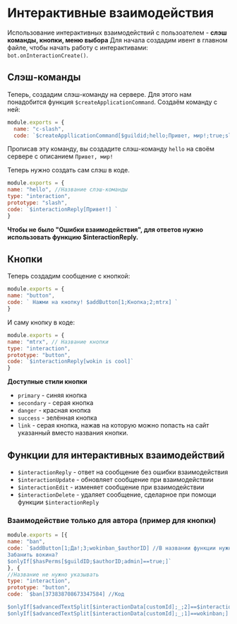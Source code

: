# Интерактивные взаимодействия
Использование интерактивных взаимодействий с пользоателем - **слэш команды, кнопки, меню выбора**
Для начала создадим ивент в главном файле, чтобы начать работу с интерактивами: `bot.onInteractionCreate()`.

## Слэш-команды
Теперь, создадим слэш-команду на сервере. Для этого нам понадобится функция `$createApplicationCommand`.
Создаём команду с ней: 
```js
module.exports = {
  name: "c-slash",
  code: `$createAppllicationCommand[$guildid;hello;Привет, мир!;true;slash]`
```
Прописав эту команду, вы создадите слэш-команду `hello` на своём сервере с описанием `Привет, мир!`

Теперь нужно создать сам слэш в коде. 
```js
module.exports = {
name: "hello", //Название слэш-команды
type: "interaction", 
prototype: "slash",
code: `$interactionReply[Привет!] `
}
```

**Чтобы не было "Ошибки взаимодействия", для ответов нужно использовать функцию $interactionReply.**

## Кнопки

Теперь создадим сообщение с кнопкой:
```js
module.exports = {
name: "button",
code: ` Нажми на кнопку! $addButton[1;Кнопка;2;mtrx] `
}
```
И саму кнопку в коде:
```js
module.exports = {
name: "mtrx", // Название кнопки
type: "interaction",
prototype: "button",
code: `$interactionReply[wokin is cool]`
}
```
**Доступные стили кнопки**
* `primary` - синяя кнопка
* `secondary` - серая кнопка
* `danger` - красная кнопка 
* `success` - зелённая кнопка
* `link` - серая кнопка, нажав на которую можно попасть на сайт указанный вместо названия кнопки.

## Функции для интерактивных взаимодействий 
- `$interactionReply` - ответ на сообщение без ошибки взаимодействия
- `$interactionUpdate` - обновляет сообщение при взаимодействии
- `$interactionEdit` - изменяет сообщение при взаимодействии
- `$interactionDelete` - удаляет сообщение, сделарное при помощи функции `$interactionReply`


### Взаимодействие только для автора (пример для кнопки)

```js
module.exports = [{
name: "ban",
code: `$addButton[1;Да!;3;wokinban_$authorID] //В названии функции нужно указать название кнопки и функцию $authorID
Забанить вокина?
$onlyIf[$hasPerms[$guildID;$authorID;admin]==true;]`
}, {
//Название не нужно указывать
type: "interaction",
prototype: "button",
code: `$ban[373838708673347584] //Код

$onlyIf[$advancedTextSplit[$interactionData[customId];_;2]==$interactionData[author.id];Вы не можете забанить вокина, потому что не являетесь автором кнопки!] //Проверка айди, который указан в названии кнопки + ошибка.
$onlyIf[$advancedTextSplit[$interactionData[customId];_;1]==wokinban;] //Проверка названия кнопки

